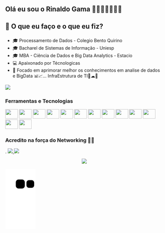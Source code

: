 ## Olá eu sou o Rinaldo Gama 👨🏽👋🏽😎🇧🇷

<!--
**RinaldoGama/RinaldoGama** is a ✨ _special_ ✨ repository because its `README.md` (this file) appears on your GitHub profile.

Here are some ideas to get you started:
-->



###
## 🌱 O que eu faço e o que eu fiz?
###
- 🎓 Processamento de Dados - Colegio Bento Quirino
- 🎓 Bacharel de Sistemas de Informação - Uniesp
- 🎓 MBA - Ciência de Dados e Big Data Analytics - Estacio
- 💻 Apaixonado por Técnologicas
- 👯 Focado em aprimorar melhor os conhecimentos em analise de dados e BigData 📊📈... InfraEstrutura de TI📡☁🤖




<img src="https://github-readme-stats.vercel.app/api?username=rinaldogama&show_icons=true&theme=graywhite&include_all_commits=true">
<!--
<img src="https://github-readme-stats.vercel.app/api/pin/?username=rinaldogama&repo=github-readme-stats&cache_seconds=86400&theme=graywhite">
-->

### Ferramentas e Tecnologias
<div>

       

  <img height="30" width="40" src="https://cdn.jsdelivr.net/gh/devicons/devicon/icons/arduino/arduino-original.svg" />
  <img height="30" width="40" src="https://cdn.jsdelivr.net/gh/devicons/devicon/icons/bootstrap/bootstrap-original.svg" />
  <img height="30" width="40" src="https://cdn.jsdelivr.net/gh/devicons/devicon/icons/css3/css3-original.svg" />
  <img height="30" width="40" src="https://cdn.jsdelivr.net/gh/devicons/devicon/icons/linux/linux-original.svg" />
  <img height="30" width="40" src="https://cdn.jsdelivr.net/gh/devicons/devicon/icons/html5/html5-plain.svg" />
  <img height="30" width="40" src="https://cdn.jsdelivr.net/gh/devicons/devicon/icons/jira/jira-original-wordmark.svg" />  
  <img height="30" width="40" src="https://cdn.jsdelivr.net/gh/devicons/devicon/icons/mysql/mysql-original-wordmark.svg" />
  <img height="30" width="40" src="https://cdn.jsdelivr.net/gh/devicons/devicon/icons/php/php-plain.svg" />
  <img height="30" width="40" src="https://cdn.jsdelivr.net/gh/devicons/devicon/icons/python/python-original-wordmark.svg" />
  <img height="30" width="40" src="https://cdn.jsdelivr.net/gh/devicons/devicon/icons/slack/slack-original.svg" />
  <img height="30" width="40" src="https://cdn.jsdelivr.net/gh/devicons/devicon/icons/javascript/javascript-original.svg" />
  <img height="30" width="40" src="https://cdn.jsdelivr.net/gh/devicons/devicon/icons/github/github-original.svg" />
  <img height="30" width="40" src="https://cdn.jsdelivr.net/gh/devicons/devicon/icons/git/git-original.svg" />
</div>



### Acredito na força do Networking 🤝🏽
<div>
.
    <a href="mailto:rinaldogama@gmail.com"><img src="https://img.shields.io/badge/Gmail-D14836?style=for-the-badge&logo=gmail&logoColor=white" />
    <a href="https://www.linkedin.com/in/rinaldo-gama-b1252157/ "><img src="https://img.shields.io/badge/LinkedIn-0077B5?style=for-the-badge&logo=linkedin&logoColor=white" /a>
    <!-- <a href="https://www.kaggle.com/rinaldogama"> <img src="https://img.shields.io/badge/Kaggle-20BEFF?style=for-the-badge&logo=Kaggle&logoColor=white" /> -->
</div>

<!-- Numero de Visitantes
site: http://hits.dwyl.com or 
Usei a API deste site para gerar o numero de visitantes
-->
<p align="center">
<img src="https://hits.dwyl.com/rinaldogama/rinaldogama.svg?style=flat"/>

</p>

<!--
### Aqui está um meme aleatório para você, para tornar seu dia melhor
(*PS: Atualize a Pagina para um novo Meme* :wink: )

<a href="https://github.com/techytushar/random-memer"><img src='https://random-memer.herokuapp.com/' title="Meme" alt="Please refresh the page if the meme doesn't show up." height="400"></a>
-->

![Snake animation](https://github.com/rinaldogama/rinaldogama/blob/output/github-contribution-grid-snake.svg)
